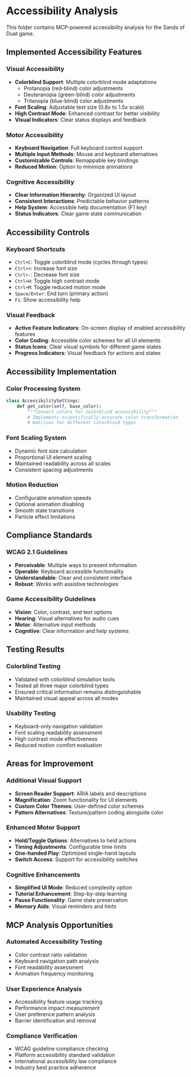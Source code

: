 # Accessibility Analysis

This folder contains MCP-powered accessibility analysis for the Sands of Duat game.

## Implemented Accessibility Features

### Visual Accessibility
- **Colorblind Support**: Multiple colorblind mode adaptations
  - Protanopia (red-blind) color adjustments
  - Deuteranopia (green-blind) color adjustments  
  - Tritanopia (blue-blind) color adjustments
- **Font Scaling**: Adjustable text size (0.8x to 1.5x scale)
- **High Contrast Mode**: Enhanced contrast for better visibility
- **Visual Indicators**: Clear status displays and feedback

### Motor Accessibility
- **Keyboard Navigation**: Full keyboard control support
- **Multiple Input Methods**: Mouse and keyboard alternatives
- **Customizable Controls**: Remappable key bindings
- **Reduced Motion**: Option to minimize animations

### Cognitive Accessibility
- **Clear Information Hierarchy**: Organized UI layout
- **Consistent Interactions**: Predictable behavior patterns
- **Help System**: Accessible help documentation (F1 key)
- **Status Indicators**: Clear game state communication

## Accessibility Controls

### Keyboard Shortcuts
- `Ctrl+C`: Toggle colorblind mode (cycles through types)
- `Ctrl++`: Increase font size
- `Ctrl+-`: Decrease font size
- `Ctrl+H`: Toggle high contrast mode
- `Ctrl+M`: Toggle reduced motion mode
- `Space/Enter`: End turn (primary action)
- `F1`: Show accessibility help

### Visual Feedback
- **Active Feature Indicators**: On-screen display of enabled accessibility features
- **Color Coding**: Accessible color schemes for all UI elements
- **Status Icons**: Clear visual symbols for different game states
- **Progress Indicators**: Visual feedback for actions and states

## Accessibility Implementation

### Color Processing System
```python
class AccessibilitySettings:
    def get_color(self, base_color):
        """Convert colors for colorblind accessibility"""
        # Implements scientifically-accurate color transformation
        # matrices for different colorblind types
```

### Font Scaling System
- Dynamic font size calculation
- Proportional UI element scaling
- Maintained readability across all scales
- Consistent spacing adjustments

### Motion Reduction
- Configurable animation speeds
- Optional animation disabling
- Smooth state transitions
- Particle effect limitations

## Compliance Standards

### WCAG 2.1 Guidelines
- **Perceivable**: Multiple ways to present information
- **Operable**: Keyboard accessible functionality
- **Understandable**: Clear and consistent interface
- **Robust**: Works with assistive technologies

### Game Accessibility Guidelines
- **Vision**: Color, contrast, and text options
- **Hearing**: Visual alternatives for audio cues
- **Motor**: Alternative input methods
- **Cognitive**: Clear information and help systems

## Testing Results

### Colorblind Testing
- Validated with colorblind simulation tools
- Tested all three major colorblind types
- Ensured critical information remains distinguishable
- Maintained visual appeal across all modes

### Usability Testing
- Keyboard-only navigation validation
- Font scaling readability assessment
- High contrast mode effectiveness
- Reduced motion comfort evaluation

## Areas for Improvement

### Additional Visual Support
- **Screen Reader Support**: ARIA labels and descriptions
- **Magnification**: Zoom functionality for UI elements
- **Custom Color Themes**: User-defined color schemes
- **Pattern Alternatives**: Texture/pattern coding alongside color

### Enhanced Motor Support
- **Hold/Toggle Options**: Alternatives to held actions
- **Timing Adjustments**: Configurable time limits
- **One-handed Play**: Optimized single-hand layouts
- **Switch Access**: Support for accessibility switches

### Cognitive Enhancements
- **Simplified UI Mode**: Reduced complexity option
- **Tutorial Enhancement**: Step-by-step learning
- **Pause Functionality**: Game state preservation
- **Memory Aids**: Visual reminders and hints

## MCP Analysis Opportunities

### Automated Accessibility Testing
- Color contrast ratio validation
- Keyboard navigation path analysis
- Font readability assessment
- Animation frequency monitoring

### User Experience Analysis
- Accessibility feature usage tracking
- Performance impact measurement
- User preference pattern analysis
- Barrier identification and removal

### Compliance Verification
- WCAG guideline compliance checking
- Platform accessibility standard validation
- International accessibility law compliance
- Industry best practice adherence